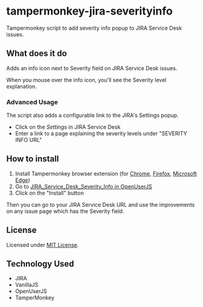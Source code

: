 # tampermonkey-jira-severityinfo

Tampermonkey script to add severity info popup to JIRA Service Desk issues.

## What does it do

Adds an info icon next to Severity field on JIRA Service Desk issues.

When you mouse over the info icon, you'll see the Severity level explanation.

### Advanced Usage

The script also adds a configurable link to the JIRA's Settings popup.

* Click on the _Settings_ in JIRA Service Desk
* Enter a link to a page explaining the severity levels under "SEVERITY INFO URL"

## How to install

1. Install Tampermonkey browser extension (for [Chrome](https://chrome.google.com/webstore/detail/tampermonkey/dhdgffkkebhmkfjojejmpbldmpobfkfo?hl=en), [Firefox](https://addons.mozilla.org/en-US/firefox/addon/tampermonkey/), [Microsoft Edge](https://www.microsoft.com/store/apps/9NBLGGH5162S))
2. Go to [JIRA_Service_Desk_Severity_Info in OpenUserJS](https://openuserjs.org/scripts/mirogta/JIRA_Service_Desk_Severity_Info)
3. Click on the "Install" button

Then you can go to your JIRA Service Desk URL and use the improvements on any issue page which has the Severity field.

## License

Licensed under [MIT License](./LICENSE).

## Technology Used

* JIRA
* VanillaJS
* OpenUserJS
* TamperMonkey
